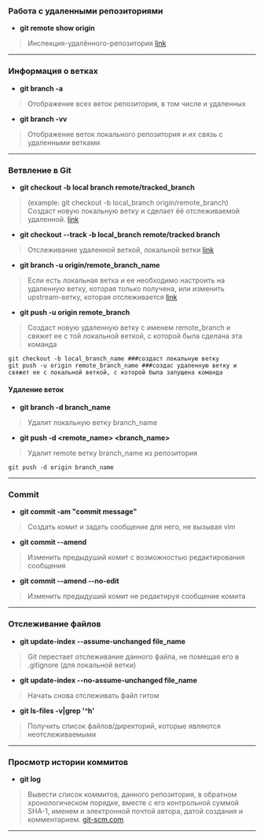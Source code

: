 
### Работа с удаленными репозиториями
* **git remote show origin**  
> Инспекция-удалённого-репозитория [link](https://git-scm.com/book/ru/v1/Основы-Git-Работа-с-удалёнными-репозиториями#Инспекция-удалённого-репозитория)

***

### Информация о ветках
* **git branch  -a** 
> Отображение всех веток репозитория, в том числе и удаленных

* **git branch -vv** 
> Отображение веток локального репозитория и их связь с удаленными ветками

***

### Ветвление в Git
* **git checkout -b local branch remote/tracked_branch** 
> (example: git checkout -b local_branch origin/remote_branch)
Создаст новую локальную ветку и сделает ёё отслеживаемой удаленной. 
[link](https://git-scm.com/book/ru/v1/Ветвление-в-Git-Удалённые-ветки)

* **git checkout --track -b local_branch remote/tracked branch** 
> Отслеживание удаленной веткой, локальной ветки 
[link](https://git-scm.com/book/ru/v1/Ветвление-в-Git-Удалённые-ветки#Отслеживание-веток)

* **git branch -u origin/remote_branch_name** 
> Если есть локальная ветка и ее необходимо настроить на удаленную ветку, которая только получена, или изменить upstream-ветку, которая отслеживается 
[link](https://git-scm.com/book/ru/v2/Ветвление-в-Git-Удалённые-ветки)

* **git push -u origin remote_branch** 
> Создаст новую удаленную ветку с именем remote_branch и свяжет ее с той локальной веткой, с которой была сделана эта команда
```
git checkout -b local_branch_name ###создаст локальную ветку
git push -u origin remote_branch_name ###создас удаленную ветку и свяжет ее с локальной веткой, с которой была запущена команда
```
####  Удаление веток
* **git branch -d branch_name**
> Удалит локальную ветку branch_name
* **git push -d <remote_name> <branch_name>**
> Удалит remote ветку branch_name из репозитория
```
git push -d origin branch_name
```
  
***

### Commit
* **git commit -am "commit message"** 
> Создать комит и задать сообщение для него, не вызывая vim

* **git commit --amend** 
> Изменить предыдуший комит с возможностью редактирования сообщения 

* **git commit --amend --no-edit** 
> Изменить предыдуший комит не редактируя сообщение комита 

***

### Отслеживание файлов
* **git update-index --assume-unchanged file_name** 
> Git перестает отслеживание данного файла, не помещая его в .gitignore (для локальной ветки)

* **git update-index --no-assume-unchanged file_name** 
> Начать снова отслеживать файл гитом

* **git ls-files -v|grep '^h'** 
> Получить список файлов/директорий, которые являются неотслеживаемыми 

***

### Просмотр истории коммитов
* **git log**
> Вывести список коммитов, данного репозитория, в обратном хронологическом порядке, вместе с его контрольной суммой SHA-1, именем и электронной почтой автора, датой создания и комментарием.
[git-scm.com](https://git-scm.com/book/ru/v1/Основы-Git-Просмотр-истории-коммитов)

***
